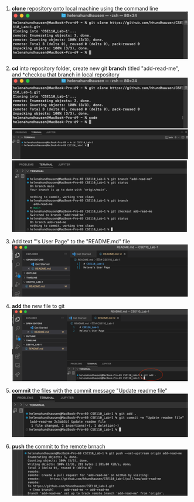 1. **clone** repository onto local machine using the command line 
![](stepone.png)

2. **cd** into repository folder, create new git **branch** titled "add-read-me", and *checkou that branch in local repository 
![](steptwo-1.png)
![](steptwo-3.png)
![](steptwo-2.png)

3. Add text "<Your name>'s User Page" to the "README.md" file 
![](stepthree.png) 

4. **add** the new file to git 
![](stepfour.png) 

5. **commit** the files with the commit message "Update readme file"
![](stepfive.png) 

6. **push** the commit to the remote brnach
![](stepsix.png)  